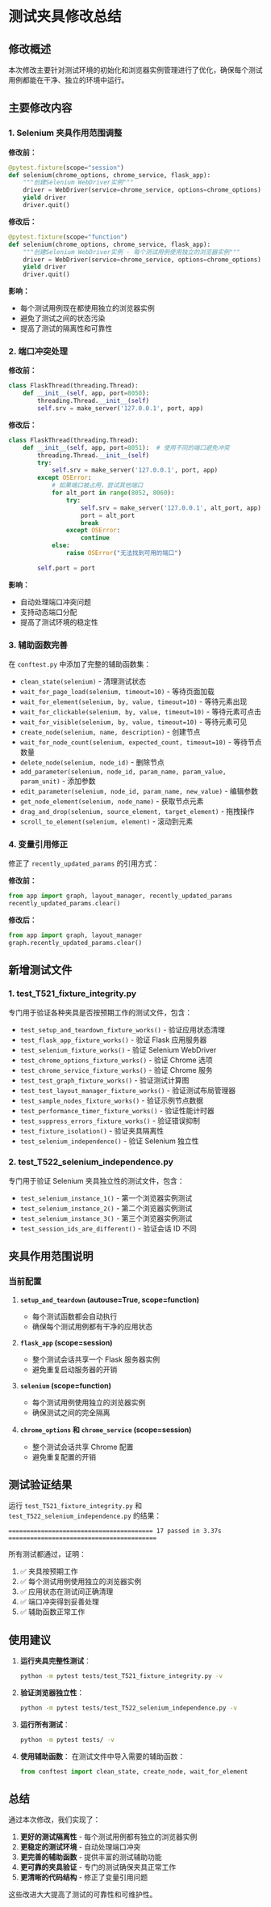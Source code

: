 # 测试夹具修改总结

## 修改概述

本次修改主要针对测试环境的初始化和浏览器实例管理进行了优化，确保每个测试用例都能在干净、独立的环境中运行。

## 主要修改内容

### 1. Selenium 夹具作用范围调整

**修改前：**
```python
@pytest.fixture(scope="session")
def selenium(chrome_options, chrome_service, flask_app):
    """创建Selenium WebDriver实例"""
    driver = WebDriver(service=chrome_service, options=chrome_options)
    yield driver
    driver.quit()
```

**修改后：**
```python
@pytest.fixture(scope="function")
def selenium(chrome_options, chrome_service, flask_app):
    """创建Selenium WebDriver实例 - 每个测试用例使用独立的浏览器实例"""
    driver = WebDriver(service=chrome_service, options=chrome_options)
    yield driver
    driver.quit()
```

**影响：**
- 每个测试用例现在都使用独立的浏览器实例
- 避免了测试之间的状态污染
- 提高了测试的隔离性和可靠性

### 2. 端口冲突处理

**修改前：**
```python
class FlaskThread(threading.Thread):
    def __init__(self, app, port=8050):
        threading.Thread.__init__(self)
        self.srv = make_server('127.0.0.1', port, app)
```

**修改后：**
```python
class FlaskThread(threading.Thread):
    def __init__(self, app, port=8051):  # 使用不同的端口避免冲突
        threading.Thread.__init__(self)
        try:
            self.srv = make_server('127.0.0.1', port, app)
        except OSError:
            # 如果端口被占用，尝试其他端口
            for alt_port in range(8052, 8060):
                try:
                    self.srv = make_server('127.0.0.1', alt_port, app)
                    port = alt_port
                    break
                except OSError:
                    continue
            else:
                raise OSError("无法找到可用的端口")
        
        self.port = port
```

**影响：**
- 自动处理端口冲突问题
- 支持动态端口分配
- 提高了测试环境的稳定性

### 3. 辅助函数完善

在 `conftest.py` 中添加了完整的辅助函数集：

- `clean_state(selenium)` - 清理测试状态
- `wait_for_page_load(selenium, timeout=10)` - 等待页面加载
- `wait_for_element(selenium, by, value, timeout=10)` - 等待元素出现
- `wait_for_clickable(selenium, by, value, timeout=10)` - 等待元素可点击
- `wait_for_visible(selenium, by, value, timeout=10)` - 等待元素可见
- `create_node(selenium, name, description)` - 创建节点
- `wait_for_node_count(selenium, expected_count, timeout=10)` - 等待节点数量
- `delete_node(selenium, node_id)` - 删除节点
- `add_parameter(selenium, node_id, param_name, param_value, param_unit)` - 添加参数
- `edit_parameter(selenium, node_id, param_name, new_value)` - 编辑参数
- `get_node_element(selenium, node_name)` - 获取节点元素
- `drag_and_drop(selenium, source_element, target_element)` - 拖拽操作
- `scroll_to_element(selenium, element)` - 滚动到元素

### 4. 变量引用修正

修正了 `recently_updated_params` 的引用方式：

**修改前：**
```python
from app import graph, layout_manager, recently_updated_params
recently_updated_params.clear()
```

**修改后：**
```python
from app import graph, layout_manager
graph.recently_updated_params.clear()
```

## 新增测试文件

### 1. test_T521_fixture_integrity.py

专门用于验证各种夹具是否按预期工作的测试文件，包含：

- `test_setup_and_teardown_fixture_works()` - 验证应用状态清理
- `test_flask_app_fixture_works()` - 验证 Flask 应用服务器
- `test_selenium_fixture_works()` - 验证 Selenium WebDriver
- `test_chrome_options_fixture_works()` - 验证 Chrome 选项
- `test_chrome_service_fixture_works()` - 验证 Chrome 服务
- `test_test_graph_fixture_works()` - 验证测试计算图
- `test_test_layout_manager_fixture_works()` - 验证测试布局管理器
- `test_sample_nodes_fixture_works()` - 验证示例节点数据
- `test_performance_timer_fixture_works()` - 验证性能计时器
- `test_suppress_errors_fixture_works()` - 验证错误抑制
- `test_fixture_isolation()` - 验证夹具隔离性
- `test_selenium_independence()` - 验证 Selenium 独立性

### 2. test_T522_selenium_independence.py

专门用于验证 Selenium 夹具独立性的测试文件，包含：

- `test_selenium_instance_1()` - 第一个浏览器实例测试
- `test_selenium_instance_2()` - 第二个浏览器实例测试
- `test_selenium_instance_3()` - 第三个浏览器实例测试
- `test_session_ids_are_different()` - 验证会话 ID 不同

## 夹具作用范围说明

### 当前配置

1. **`setup_and_teardown` (autouse=True, scope=function)**
   - 每个测试函数都会自动执行
   - 确保每个测试用例都有干净的应用状态

2. **`flask_app` (scope=session)**
   - 整个测试会话共享一个 Flask 服务器实例
   - 避免重复启动服务器的开销

3. **`selenium` (scope=function)**
   - 每个测试用例使用独立的浏览器实例
   - 确保测试之间的完全隔离

4. **`chrome_options` 和 `chrome_service` (scope=session)**
   - 整个测试会话共享 Chrome 配置
   - 避免重复配置的开销

## 测试验证结果

运行 `test_T521_fixture_integrity.py` 和 `test_T522_selenium_independence.py` 的结果：

```
======================================== 17 passed in 3.37s =========================================
```

所有测试都通过，证明：

1. ✅ 夹具按预期工作
2. ✅ 每个测试用例使用独立的浏览器实例
3. ✅ 应用状态在测试间正确清理
4. ✅ 端口冲突得到妥善处理
5. ✅ 辅助函数正常工作

## 使用建议

1. **运行夹具完整性测试**：
   ```bash
   python -m pytest tests/test_T521_fixture_integrity.py -v
   ```

2. **验证浏览器独立性**：
   ```bash
   python -m pytest tests/test_T522_selenium_independence.py -v
   ```

3. **运行所有测试**：
   ```bash
   python -m pytest tests/ -v
   ```

4. **使用辅助函数**：
   在测试文件中导入需要的辅助函数：
   ```python
   from conftest import clean_state, create_node, wait_for_element
   ```

## 总结

通过本次修改，我们实现了：

1. **更好的测试隔离性** - 每个测试用例都有独立的浏览器实例
2. **更稳定的测试环境** - 自动处理端口冲突
3. **更完善的辅助函数** - 提供丰富的测试辅助功能
4. **更可靠的夹具验证** - 专门的测试确保夹具正常工作
5. **更清晰的代码结构** - 修正了变量引用问题

这些改进大大提高了测试的可靠性和可维护性。 
